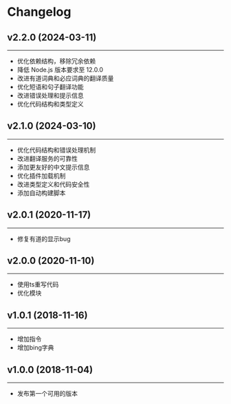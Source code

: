 # Changelog

## v2.2.0 (2024-03-11)
---
* 优化依赖结构，移除冗余依赖
* 降低 Node.js 版本要求至 12.0.0
* 改进有道词典和必应词典的翻译质量
* 优化短语和句子翻译功能
* 改进错误处理和提示信息
* 优化代码结构和类型定义

## v2.1.0 (2024-03-10)
---
* 优化代码结构和错误处理机制
* 改进翻译服务的可靠性
* 添加更友好的中文提示信息
* 优化插件加载机制
* 改进类型定义和代码安全性
* 添加自动构建脚本

## v2.0.1 (2020-11-17)
---
* 修复有道的显示bug

## v2.0.0 (2020-11-10)
---
* 使用ts重写代码
* 优化模块

## v1.0.1 (2018-11-16)
---
* 增加指令
* 增加bing字典

## v1.0.0 (2018-11-04)
---
* 发布第一个可用的版本